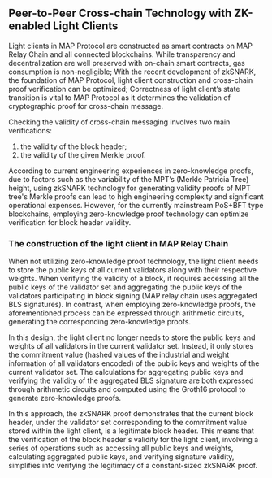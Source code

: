 ## Peer-to-Peer Cross-chain Technology with ZK-enabled Light Clients

Light clients in MAP Protocol are constructed as smart contracts on MAP Relay Chain and all connected blockchains. While transparency and decentralization are well preserved with on-chain smart contracts, gas consumption is non-negligible;
With the recent development of zkSNARK, the foundation of MAP Protocol, light client construction and cross-chain proof verification can be optimized;
Correctness of light client’s state transition is vital to MAP Protocol as it determines the validation of cryptographic proof for cross-chain message.

Checking the validity of cross-chain messaging involves two main verifications:
1) the validity of the block header;
2) the validity of the given Merkle proof.

According to current engineering experiences in zero-knowledge proofs, due to factors such as the variability of the MPT’s  (Merkle Patricia Tree) height, using zkSNARK technology for generating validity proofs of MPT tree's Merkle proofs can lead to high engineering complexity and significant operational expenses. However, for the currently mainstream PoS+BFT type blockchains, employing zero-knowledge proof technology can optimize verification for block header validity.

### The construction of the light client in MAP Relay Chain
When not utilizing zero-knowledge proof technology, the light client needs to store the public keys of all current validators along with their respective weights. When verifying the validity of a block, it requires accessing all the public keys of the validator set and aggregating the public keys of the validators participating in block signing (MAP relay chain uses aggregated BLS signatures). In contrast, when employing zero-knowledge proofs, the aforementioned process can be expressed through arithmetic circuits, generating the corresponding zero-knowledge proofs.

In this design, the light client no longer needs to store the public keys and weights of all validators in the current validator set. Instead, it only stores the commitment value (hashed values of the industrial and weight information of all validators encoded) of the public keys and weights of the current validator set. The calculations for aggregating public keys and verifying the validity of the aggregated BLS signature are both expressed through arithmetic circuits and computed using the Groth16 protocol to generate zero-knowledge proofs.

In this approach, the zkSNARK proof demonstrates that the current block header, under the validator set corresponding to the commitment value stored within the light client, is a legitimate block header. This means that the verification of the block header's validity for the light client, involving a series of operations such as accessing all public keys and weights, calculating aggregated public keys, and verifying signature validity, simplifies into verifying the legitimacy of a constant-sized zkSNARK proof.
